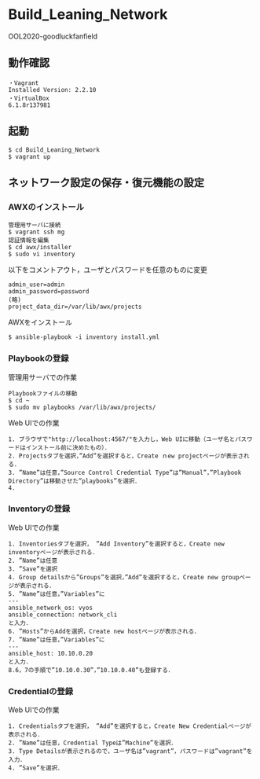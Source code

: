 # Build_Leaning_Network
OOL2020-goodluckfanfield

## 動作確認
```
・Vagrant
Installed Version: 2.2.10
・VirtualBox
6.1.8r137981
```
## 起動
```
$ cd Build_Leaning_Network
$ vagrant up
```
## ネットワーク設定の保存・復元機能の設定
### AWXのインストール
```
管理用サーバに接続
$ vagrant ssh mg
認証情報を編集
$ cd awx/installer
$ sudo vi inventory
```
以下をコメントアウト，ユーザとパスワードを任意のものに変更<br>

```
admin_user=admin
admin_password=password
(略)
project_data_dir=/var/lib/awx/projects
```
AWXをインストール
```
$ ansible-playbook -i inventory install.yml
```

### Playbookの登録
管理用サーバでの作業
```
Playbookファイルの移動
$ cd ~
$ sudo mv playbooks /var/lib/awx/projects/
```
Web UIでの作業
```
1. ブラウザで"http://localhost:4567/"を入力し，Web UIに移動（ユーザ名とパスワードはインストール前に決めたもの）．
2. Projectsタブを選択，”Add”を選択すると，Create ｎew projectページが表示される．
3. ”Name”は任意，”Source Control Credential Type”は”Manual”，”Playbook Directory”は移動させた”playbooks”を選択．
4. 
```
### Inventoryの登録
Web UIでの作業
```
1. Inventoriesタブを選択， ”Add Inventory”を選択すると，Create new inventoryページが表示される．
2. ”Name”は任意
3. ”Save”を選択
4. Group detailsから”Groups”を選択，”Add”を選択すると，Create new groupページが表示される．
5. ”Name”は任意，”Variables”に
---
ansible_network_os: vyos
ansible_connection: network_cli
と入力．
6. ”Hosts”からAddを選択，Create new hostページが表示される．
7. ”Name”は任意，”Variables”に
---
ansible_host: 10.10.0.20
と入力．
8.6，7の手順で”10.10.0.30”，”10.10.0.40”も登録する．
```
### Credentialの登録
Web UIでの作業
```
1. Credentialsタブを選択， ”Add”を選択すると，Create New Credentialページが表示される．
2. ”Name”は任意，Credential Typeは”Machine”を選択．
3. Type Detailsが表示されるので，ユーザ名は”vagrant”，パスワードは”vagrant”を入力．
4. ”Save”を選択．
```











